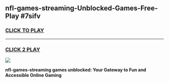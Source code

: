 
## nfl-games-streaming-Unblocked-Games-Free-Play #7sifv
<h3>
<a href="https://us.freeplayer.one?title=nfl-games-streaming&ref=9M">CLICK TO PLAY</a></h3>
<hr>

<h3>
<a href="https://us.freeplayer.one?title=nfl-games-streaming&ref=9M">CLICK 2 PLAY</a>
  
</h3>

<a href="https://us.freeplayer.one?title=nfl-games-streaming&ref=9M"><img src="https://clearcache.store/games.png"></a>


**nfl-games-streaming games unblocked: Your Gateway to Fun and Accessible Online Gaming**
